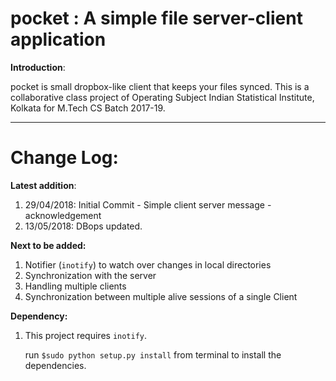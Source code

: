 # pocket : A simple file server-client application 

**Introduction**:

pocket is small dropbox-like client that keeps your files synced. This is a collaborative class project of Operating Subject Indian Statistical Institute, Kolkata for M.Tech CS Batch 2017-19.

****
# Change Log:

**Latest addition**:
1. 29/04/2018:  Initial Commit - Simple client server message - acknowledgement
2. 13/05/2018:  DBops updated.

**Next to be added:**
1. Notifier (`inotify`) to watch over changes in local directories
2. Synchronization with the server
3. Handling multiple clients
4. Synchronization between multiple alive sessions of a single Client


**Dependency:**
1. This project requires `inotify`.

   run `$sudo python setup.py install` from terminal to install the dependencies.